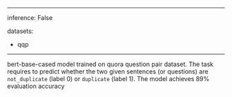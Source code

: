 
                
               
---
inference: False

datasets:
- qqp
---




bert-base-cased model trained on quora question pair dataset. The task requires to predict whether the two given sentences (or questions) are `not_duplicate` (label 0) or `duplicate` (label 1). The model achieves 89% evaluation accuracy

